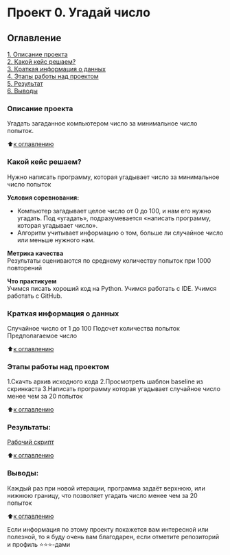 # Проект 0. Угадай число

## Оглавление  
[1. Описание проекта](README.md#Описание-проекта)  
[2. Какой кейс решаем?](README.md#Какой-кейс-решаем)  
[3. Краткая информация о данных](README.md#Краткая-информация-о-данных)  
[4. Этапы работы над проектом](README.md#Этапы-работы-над-проектом)  
[5. Результат](README.md#Результат)    
[6. Выводы](README.md#Выводы) 

### Описание проекта    
Угадать загаданное компьютером число за минимальное число попыток.

:arrow_up:[к оглавлению](README.md#Оглавление)


### Какой кейс решаем?    
Нужно написать программу, которая угадывает число за минимальное число попыток

**Условия соревнования:**  
- Компьютер загадывает целое число от 0 до 100, и нам его нужно угадать. Под «угадать», подразумевается «написать программу, которая угадывает число».
- Алгоритм учитывает информацию о том, больше ли случайное число или меньше нужного нам.

**Метрика качества**     
Результаты оцениваются по среднему количеству попыток при 1000 повторений

**Что практикуем**     
Учимся писать хороший код на Python.
Учимся работать с IDE.
Учимся работать с GitHub.


### Краткая информация о данных
Случайное число от 1 до 100
Подсчет количества попыток
Предполагаемое число
  
:arrow_up:[к оглавлению](README.md#Оглавление)


### Этапы работы над проектом  
1.Скачть архив исходного кода
2.Просмотреть шаблон baseline из скринкаста
3.Написать программу которая угадывает случайное число менее чем за 20 попыток

:arrow_up:[к оглавлению](README.md#Оглавление)


### Результаты:  
[Рабочий скрипт](game.py#ссылка-на-программу)  

:arrow_up:[к оглавлению](README.md#Оглавление)


### Выводы:  
Каждый раз при новой итерации, программа задаёт верхнюю, или нижнюю границу, что позволяет угадать число менее чем за 20 попыток

:arrow_up:[к оглавлению](README.md#Оглавление)


Если информация по этому проекту покажется вам интересной или полезной, то я буду очень вам благодарен, если отметите репозиторий и профиль ⭐️⭐️⭐️-дами
